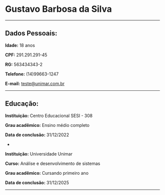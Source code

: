 
# Gustavo Barbosa da Silva

---

## Dados Pessoais:

**Idade:** 18 anos

**CPF:** 291.291.291-45

**RG:** 563434343-2

**Telefone:** (14)99663-1247

**E-mail:** teste@unimar.com.br

---

## Educação:

**Instituição:** Centro Educacional SESI - 308

**Grau acadêmico:** Ensino médio completo

**Data de conclusão:** 31/12/2022

-

**Instituição:** Universidade Unimar

**Curso:** Análise e desenvolvimento de sistemas

**Grau acadêmico:** Cursando primeiro ano

**Data de conclusão:** 31/12/2025

---




